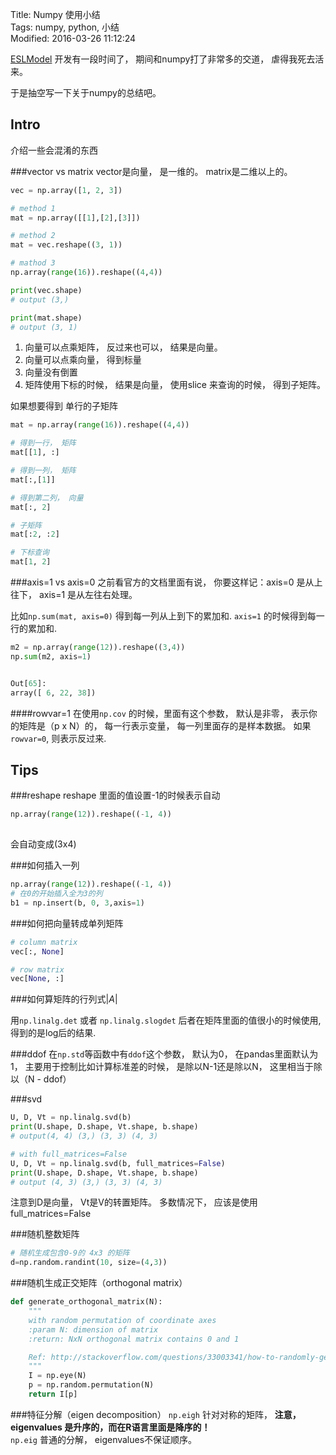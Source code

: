 Title: Numpy 使用小结  
Tags: numpy, python, 小结  
Modified: 2016-03-26 11:12:24

[ESLModel](https://github.com/littlezz/ESL-Model) 开发有一段时间了， 期间和numpy打了非常多的交道， 虐得我死去活来。  

于是抽空写一下关于numpy的总结吧。  

Intro
--------
介绍一些会混淆的东西

###vector vs matrix
vector是向量， 是一维的。 
matrix是二维以上的。  

```python
vec = np.array([1, 2, 3])

# method 1
mat = np.array([[1],[2],[3]])

# method 2
mat = vec.reshape((3, 1))

# mathod 3
np.array(range(16)).reshape((4,4))

print(vec.shape)
# output (3,)

print(mat.shape)
# output (3, 1)

``` 

1. 向量可以点乘矩阵， 反过来也可以， 结果是向量。
2. 向量可以点乘向量， 得到标量
3. 向量没有倒置
4. 矩阵使用下标的时候， 结果是向量， 使用slice 来查询的时候， 得到子矩阵。  


如果想要得到  单行的子矩阵  

```python  
mat = np.array(range(16)).reshape((4,4))

# 得到一行， 矩阵
mat[[1], :]

# 得到一列， 矩阵
mat[:,[1]]

# 得到第二列， 向量
mat[:, 2]

# 子矩阵
mat[:2, :2]

# 下标查询
mat[1, 2]
```   

###axis=1 vs axis=0
之前看官方的文档里面有说， 你要这样记：axis=0 是从上往下， axis=1 是从左往右处理。  

比如`np.sum(mat, axis=0)` 得到每一列从上到下的累加和. `axis=1` 的时候得到每一行的累加和.  

```python  
m2 = np.array(range(12)).reshape((3,4))
np.sum(m2, axis=1)


Out[65]:
array([ 6, 22, 38])

```
####rowvar=1
在使用`np.cov` 的时候，里面有这个参数， 默认是非零， 表示你的矩阵是（p x N）的， 每一行表示变量， 每一列里面存的是样本数据。  如果`rowvar=0`, 则表示反过来.  


Tips
-----
###reshape
reshape 里面的值设置-1的时候表示自动

```python
np.array(range(12)).reshape((-1, 4))
  
```
会自动变成(3x4)  

###如何插入一列

```python
np.array(range(12)).reshape((-1, 4))
# 在0的开始插入全为3的列
b1 = np.insert(b, 0, 3,axis=1)
```

###如何把向量转成单列矩阵
```python
# column matrix
vec[:, None]

# row matrix
vec[None, :]
```

###如何算矩阵的行列式$|A|$  


用`np.linalg.det` 或者 `np.linalg.slogdet`
后者在矩阵里面的值很小的时候使用, 得到的是log后的结果.

###ddof
在`np.std`等函数中有`ddof`这个参数， 默认为0， 在pandas里面默认为1， 主要用于控制比如计算标准差的时候， 是除以N-1还是除以N， 这里相当于除以（N - ddof）

###svd
```python
U, D, Vt = np.linalg.svd(b)
print(U.shape, D.shape, Vt.shape, b.shape)
# output(4, 4) (3,) (3, 3) (4, 3)

# with full_matrices=False
U, D, Vt = np.linalg.svd(b, full_matrices=False)
print(U.shape, D.shape, Vt.shape, b.shape)
# output (4, 3) (3,) (3, 3) (4, 3)
```  
注意到D是向量， Vt是V的转置矩阵。
多数情况下， 应该是使用full_matrices=False

###随机整数矩阵
```python
# 随机生成包含0-9的 4x3 的矩阵
d=np.random.randint(10, size=(4,3))
```

###随机生成正交矩阵（orthogonal matrix）

```python
def generate_orthogonal_matrix(N):
    """
    with random permutation of coordinate axes
    :param N: dimension of matrix
    :return: NxN orthogonal matrix contains 0 and 1

    Ref: http://stackoverflow.com/questions/33003341/how-to-randomly-generate-a-nonnegative-orthogonal-matrix-in-numpy
    """
    I = np.eye(N)
    p = np.random.permutation(N)
    return I[p]
```

###特征分解（eigen decomposition）
`np.eigh` 针对对称的矩阵， **注意， eigenvalues 是升序的，而在R语言里面是降序的！**  
`np.eig` 普通的分解， eigenvalues不保证顺序。  

 





